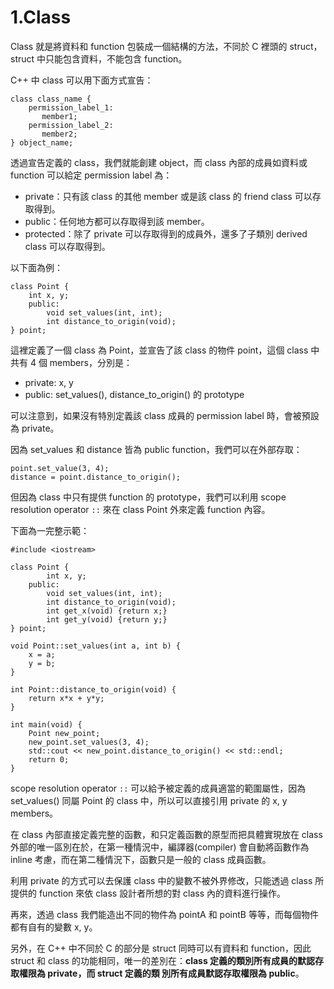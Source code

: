 # 1.Class

Class 就是將資料和 function 包裝成一個結構的方法，不同於 C 裡頭的 struct，struct 中只能包含資料，不能包含 function。

C++ 中 class 可以用下面方式宣告：

```
class class_name {
    permission_label_1:
       member1;
    permission_label_2:
       member2;
} object_name;
```
透過宣告定義的 class，我們就能創建 object，而 class 內部的成員如資料或 function 可以給定 permission label 為：

- private：只有該 class 的其他 member 或是該 class 的 friend class 可以存取得到。
- public：任何地方都可以存取得到該 member。
- protected：除了 private 可以存取得到的成員外，還多了子類別 derived class 可以存取得到。

以下面為例：

```
class Point {
    int x, y;
    public:
        void set_values(int, int);
        int distance_to_origin(void);
} point;
```
這裡定義了一個 class 為 Point，並宣告了該 class 的物件 point，這個 class 中共有 4 個 members，分別是：

- private: x, y
- public: set_values(), distance_to_origin() 的 prototype

可以注意到，如果沒有特別定義該 class 成員的 permission label 時，會被預設為 private。

因為 set_values 和 distance 皆為 public function，我們可以在外部存取：

```
point.set_value(3, 4);
distance = point.distance_to_origin();
```

但因為 class 中只有提供 function 的 prototype，我們可以利用 scope resolution operator ```::``` 來在 class Point 外來定義 function 內容。

下面為一完整示範：

```
#include <iostream>

class Point {
		int x, y;
	public:
		void set_values(int, int);
		int distance_to_origin(void);
		int get_x(void) {return x;}
		int get_y(void) {return y;}
} point;

void Point::set_values(int a, int b) {
	x = a;
	y = b;
}

int Point::distance_to_origin(void) {
	return x*x + y*y;
}

int main(void) {
	Point new_point;
	new_point.set_values(3, 4);
	std::cout << new_point.distance_to_origin() << std::endl;
	return 0;
}
```

scope resolution operator ```::``` 可以給予被定義的成員適當的範圍屬性，因為 set_values() 同屬 Point 的 class 中，所以可以直接引用 private 的 x, y members。

在 class 內部直接定義完整的函數，和只定義函數的原型而把具體實現放在 class 外部的唯一區別在於，在第一種情況中，編譯器(compiler) 會自動將函數作為 inline 考慮，而在第二種情況下，函數只是一般的 class 成員函數。

利用 private 的方式可以去保護 class 中的變數不被外界修改，只能透過 class 所提供的 function 來依 class 設計者所想的對 class 內的資料進行操作。

再來，透過 class 我們能造出不同的物件為 pointA 和 pointB 等等，而每個物件都有自有的變數 x, y。

另外，在 C++ 中不同於 C 的部分是 struct 同時可以有資料和 function，因此 struct 和 class 的功能相同，唯一的差別在：**class 定義的類別所有成員的默認存取權限為 private，而 struct 定義的類
別所有成員默認存取權限為 public**。